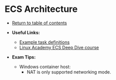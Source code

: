 # ECS Architecture

* [Return to table of contents](../../../README.md)

* **Useful Links:**
  * [Example task definitions](https://docs.aws.amazon.com/AmazonECS/latest/developerguide/example_task_definitions.html)
  * [Linux Academy ECS Deep Dive course](https://linuxacademy.com/cp/modules/view/id/261)

* **Exam Tips:**
  * Windows container host:
    * NAT is only supported networking mode.
